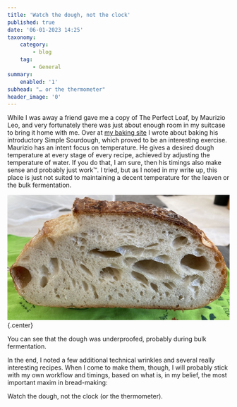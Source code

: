 ```yaml
---
title: 'Watch the dough, not the clock'
published: true
date: '06-01-2023 14:25'
taxonomy:
    category:
        - blog
    tag:
        - General
summary:
    enabled: '1'
subhead: "… or the thermometer"
header_image: '0'
---
```


While I was away a friend gave me a copy of The Perfect Loaf, by Maurizio Leo, and very fortunately there was just about enough room in my suitcase to bring it home with me. Over at <a class="u-in-reply-to" href="https://www.fornacalia.com/2023/making-maurizios-simple-sourdough/" >my baking site</a > I wrote about baking his introductory Simple Sourdough, which proved to be an interesting exercise. Maurizio has an intent focus on temperature. He gives a desired dough temperature at every stage of every recipe, achieved by adjusting the temperature of water. If you do that, I am sure, then his timings also make sense and probably just work™. I tried, but as I noted in my write up, this place is just not suited to maintaining a decent temperature for the leaven or the bulk fermentation.

![Crumb shot showing evidence of underproofing](maurizio-crumb.jpg){.center}

<p class="caption">You can see that the dough was underproofed, probably during bulk fermentation.</p>

In the end, I noted a few additional technical wrinkles and several really interesting recipes. When I come to make them, though, I will probably stick with my own workflow and timings, based on what is, in my belief, the most important maxim in bread-making:

Watch the dough, not the clock (or the thermometer).
